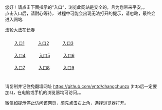您好！请点击下面指示的“入口”，浏览此网站是安全的，且为您带来平安。。 <br/>
点击入口后，请耐心等待， 过程中可能会出现无法打开的提示，请忽略，最终会进入网站. </br>

法轮大法在长春<br/>
<div style="padding:10px"><a style="margin:20px" target="_blank" href="https://d250u57poja7ll.cloudfront.net/2Qpsp?rqrhyo" id="ccLink1" rel="nofollow">入口1</a> <a target="_blank" style="margin:20px" href="https://d1cuta5c9a2ckz.cloudfront.net/2Qpsp?ovjvl" id="ccLink2" rel="nofollow">入口2</a> <a style="margin:20px" target="_blank" href="https://d15l0hzxgf2egk.cloudfront.net/2Qpsp?ghdwkr" id="ccLink3" rel="nofollow">入口3</a></div>

<div style="padding:10px" ><a style="margin:20px" target="_blank" href="https://d250u57poja7ll.cloudfront.net/2Qpsp?rqrhyo" id="ccLink4" rel="nofollow">入口4</a> <a style="margin:20px" href="https://d1cuta5c9a2ckz.cloudfront.net/2Qpsp?ovjvl" target="_blank" id="ccLink5" rel="nofollow">入口5</a> <a style="margin:20px" href="https://d15l0hzxgf2egk.cloudfront.net/2Qpsp?ghdwkr" target="_blank" id="ccLink6" rel="nofollow">入口6</a></div>

<div style="padding:10px"><a style="margin:20px" target="_blank" href="https://d250u57poja7ll.cloudfront.net/2Qpsp?rqrhyo" id="ccLink7" rel="nofollow">入口7</a> <a style="margin:20px" href="https://d1cuta5c9a2ckz.cloudfront.net/2Qpsp?ovjvl" target="_blank" id="ccLink8" rel="nofollow">入口8</a> <a style="margin:20px" target="_blank" href="https://d15l0hzxgf2egk.cloudfront.net/2Qpsp?ghdwkr" id="ccLink9" rel="nofollow">入口9</a></div>

<br/>



请复制并记住免翻墙网址 https://github.com/yntd/changchunzx (http后一定要加s)，在电脑或手机的浏览器均可访问。。<br/>

微信如提示停止访问该网页，须先点击右上角，选择浏览器打开。
